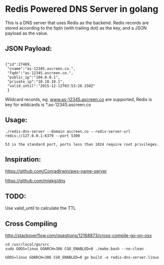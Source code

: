 # Redis Powered DNS Server in golang

This is a DNS server that uses Redis as the backend. Redis
records are stored according to the fqdn (with trailing dot)
as the key, and a JSON payload as the value.


## JSON Payload:
```

{"id":27469,
 "cname":"as-12345.ascreen.co.",
 "fqdn":"as-12345.ascreen.co.",
 "public_ip":"104.0.0.1",
 "private_ip":"10.10.10.1",
 "valid_until":"2015-12-12T03:53:26.150Z"
 }

```

Wildcard records, eg. www.as-12345.ascreen.co are supported,
Redis is key for wildcards is *.as-12345.ascreen.co

## Usage:
```
./redis-dns-server --domain ascreen.co --redis-server-url redis://127.0.0.1:6379 --port 5300

53 is the standard port, ports less than 1024 require root privileges.
```

## Inspiration:

https://github.com/ConradIrwin/aws-name-server

https://github.com/miekg/dns

## TODO:
Use valid_until to calculate the TTL

## Cross Compiling

http://stackoverflow.com/questions/12168873/cross-compile-go-on-osx

```
cd /usr/local/go/src
sudo GOOS=linux GOARCH=386 CGO_ENABLED=0 ./make.bash --no-clean
```

```
GOOS=linux GOARCH=386 CGO_ENABLED=0 go build -o redis-dns-server.linux
```
